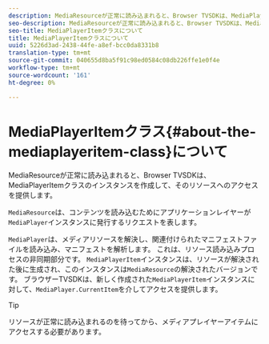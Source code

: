 ```yaml
---
description: MediaResourceが正常に読み込まれると、Browser TVSDKは、MediaPlayerItemクラスのインスタンスを作成して、そのリソースへのアクセスを提供します。
seo-description: MediaResourceが正常に読み込まれると、Browser TVSDKは、MediaPlayerItemクラスのインスタンスを作成して、そのリソースへのアクセスを提供します。
seo-title: MediaPlayerItemクラスについて
title: MediaPlayerItemクラスについて
uuid: 5226d3ad-2438-44fe-a8ef-bcc0da8331b8
translation-type: tm+mt
source-git-commit: 040655d8ba5f91c98ed0584c08db226ffe1e0f4e
workflow-type: tm+mt
source-wordcount: '161'
ht-degree: 0%

---
```



# MediaPlayerItemクラス{#about-the-mediaplayeritem-class}について

MediaResourceが正常に読み込まれると、Browser TVSDKは、MediaPlayerItemクラスのインスタンスを作成して、そのリソースへのアクセスを提供します。

`MediaResource`は、コンテンツを読み込むためにアプリケーションレイヤーが`MediaPlayer`インスタンスに発行するリクエストを表します。

`MediaPlayer`は、メディアリソースを解決し、関連付けられたマニフェストファイルを読み込み、マニフェストを解析します。 これは、リソース読み込みプロセスの非同期部分です。 `MediaPlayerItem`インスタンスは、リソースが解決された後に生成され、このインスタンスは`MediaResource`の解決されたバージョンです。 ブラウザーTVSDKは、新しく作成された`MediaPlayerItem`インスタンスに対して、`MediaPlayer.CurrentItem`を介してアクセスを提供します。

>[!TIP]
>
>リソースが正常に読み込まれるのを待ってから、メディアプレイヤーアイテムにアクセスする必要があります。

